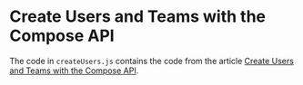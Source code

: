 # Create Users and Teams with the Compose API

The code in `createUsers.js` contains the code from the article [Create Users and Teams with the Compose API](https://www.compose.com/articles/creating-users-and-teams-with-the-compose-api/).